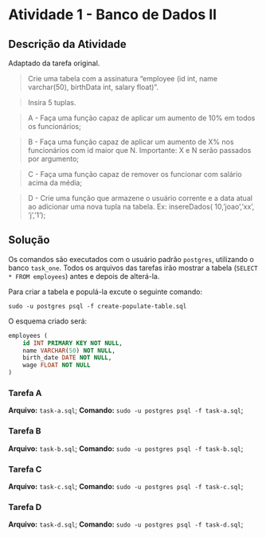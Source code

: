 # Atividade 1 - Banco de Dados II

## Descrição da Atividade

Adaptado da tarefa original.

> Crie uma tabela com a assinatura “employee (id int, name varchar(50), birthData int, salary float)”. 

> Insira 5 tuplas.

> A - Faça uma função capaz de aplicar um aumento de 10% em todos os funcionários;

> B - Faça uma função capaz de aplicar um aumento de X% nos funcionários com id maior que N. Importante: X e N serão passados por argumento;

> C - Faça uma função capaz de remover os funcionar com salário acima da média;

> D - Crie uma função que armazene o usuário corrente e a data atual ao adicionar uma nova tupla na tabela. Ex: insereDados( 10,’joao’,’xx’, ‘j’,’1’);

## Solução

Os comandos são executados com o usuário padrão `postgres`, utilizando o banco `task_one`. Todos os arquivos das tarefas irão mostrar a tabela (`SELECT * FROM employees`) antes e depois de alterá-la.

Para criar a tabela e populá-la excute o seguinte comando:

```
sudo -u postgres psql -f create-populate-table.sql
```

O esquema criado será:

```sql
employees (
    id INT PRIMARY KEY NOT NULL,
    name VARCHAR(50) NOT NULL,
    birth_date DATE NOT NULL,
    wage FLOAT NOT NULL
)
```

### Tarefa A

**Arquivo:** `task-a.sql`;
**Comando:** `sudo -u postgres psql -f task-a.sql`;


### Tarefa B

**Arquivo:** `task-b.sql`;
**Comando:** `sudo -u postgres psql -f task-b.sql`;

### Tarefa C

**Arquivo:** `task-c.sql`;
**Comando:** `sudo -u postgres psql -f task-c.sql`;

### Tarefa D

**Arquivo:** `task-d.sql`;
**Comando:** `sudo -u postgres psql -f task-d.sql`;